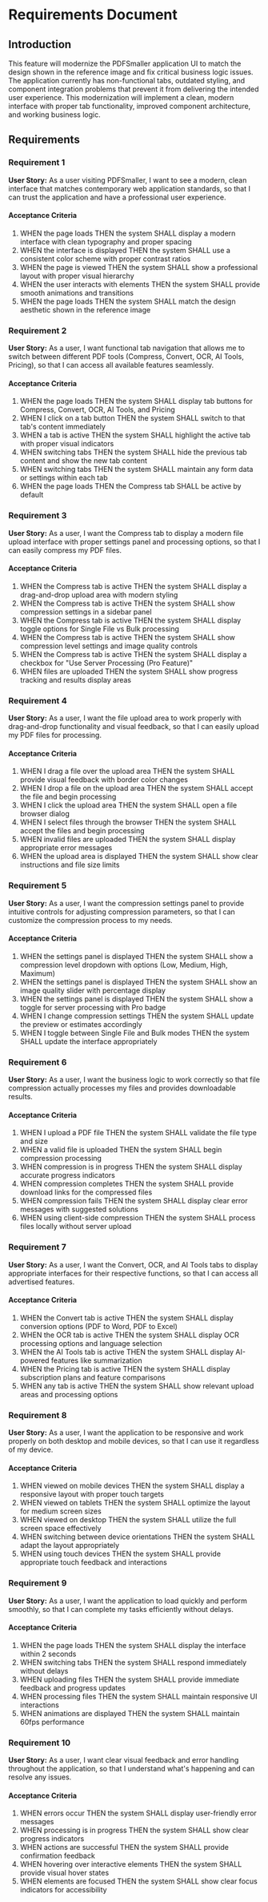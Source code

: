 # Requirements Document

## Introduction

This feature will modernize the PDFSmaller application UI to match the design shown in the reference image and fix critical business logic issues. The application currently has non-functional tabs, outdated styling, and component integration problems that prevent it from delivering the intended user experience. This modernization will implement a clean, modern interface with proper tab functionality, improved component architecture, and working business logic.

## Requirements

### Requirement 1

**User Story:** As a user visiting PDFSmaller, I want to see a modern, clean interface that matches contemporary web application standards, so that I can trust the application and have a professional user experience.

#### Acceptance Criteria

1. WHEN the page loads THEN the system SHALL display a modern interface with clean typography and proper spacing
2. WHEN the interface is displayed THEN the system SHALL use a consistent color scheme with proper contrast ratios
3. WHEN the page is viewed THEN the system SHALL show a professional layout with proper visual hierarchy
4. WHEN the user interacts with elements THEN the system SHALL provide smooth animations and transitions
5. WHEN the page loads THEN the system SHALL match the design aesthetic shown in the reference image

### Requirement 2

**User Story:** As a user, I want functional tab navigation that allows me to switch between different PDF tools (Compress, Convert, OCR, AI Tools, Pricing), so that I can access all available features seamlessly.

#### Acceptance Criteria

1. WHEN the page loads THEN the system SHALL display tab buttons for Compress, Convert, OCR, AI Tools, and Pricing
2. WHEN I click on a tab button THEN the system SHALL switch to that tab's content immediately
3. WHEN a tab is active THEN the system SHALL highlight the active tab with proper visual indicators
4. WHEN switching tabs THEN the system SHALL hide the previous tab content and show the new tab content
5. WHEN switching tabs THEN the system SHALL maintain any form data or settings within each tab
6. WHEN the page loads THEN the Compress tab SHALL be active by default

### Requirement 3

**User Story:** As a user, I want the Compress tab to display a modern file upload interface with proper settings panel and processing options, so that I can easily compress my PDF files.

#### Acceptance Criteria

1. WHEN the Compress tab is active THEN the system SHALL display a drag-and-drop upload area with modern styling
2. WHEN the Compress tab is active THEN the system SHALL show compression settings in a sidebar panel
3. WHEN the Compress tab is active THEN the system SHALL display toggle options for Single File vs Bulk processing
4. WHEN the Compress tab is active THEN the system SHALL show compression level settings and image quality controls
5. WHEN the Compress tab is active THEN the system SHALL display a checkbox for "Use Server Processing (Pro Feature)"
6. WHEN files are uploaded THEN the system SHALL show progress tracking and results display areas

### Requirement 4

**User Story:** As a user, I want the file upload area to work properly with drag-and-drop functionality and visual feedback, so that I can easily upload my PDF files for processing.

#### Acceptance Criteria

1. WHEN I drag a file over the upload area THEN the system SHALL provide visual feedback with border color changes
2. WHEN I drop a file on the upload area THEN the system SHALL accept the file and begin processing
3. WHEN I click the upload area THEN the system SHALL open a file browser dialog
4. WHEN I select files through the browser THEN the system SHALL accept the files and begin processing
5. WHEN invalid files are uploaded THEN the system SHALL display appropriate error messages
6. WHEN the upload area is displayed THEN the system SHALL show clear instructions and file size limits

### Requirement 5

**User Story:** As a user, I want the compression settings panel to provide intuitive controls for adjusting compression parameters, so that I can customize the compression process to my needs.

#### Acceptance Criteria

1. WHEN the settings panel is displayed THEN the system SHALL show a compression level dropdown with options (Low, Medium, High, Maximum)
2. WHEN the settings panel is displayed THEN the system SHALL show an image quality slider with percentage display
3. WHEN the settings panel is displayed THEN the system SHALL show a toggle for server processing with Pro badge
4. WHEN I change compression settings THEN the system SHALL update the preview or estimates accordingly
5. WHEN I toggle between Single File and Bulk modes THEN the system SHALL update the interface appropriately

### Requirement 6

**User Story:** As a user, I want the business logic to work correctly so that file compression actually processes my files and provides downloadable results.

#### Acceptance Criteria

1. WHEN I upload a PDF file THEN the system SHALL validate the file type and size
2. WHEN a valid file is uploaded THEN the system SHALL begin compression processing
3. WHEN compression is in progress THEN the system SHALL display accurate progress indicators
4. WHEN compression completes THEN the system SHALL provide download links for the compressed files
5. WHEN compression fails THEN the system SHALL display clear error messages with suggested solutions
6. WHEN using client-side compression THEN the system SHALL process files locally without server upload

### Requirement 7

**User Story:** As a user, I want the Convert, OCR, and AI Tools tabs to display appropriate interfaces for their respective functions, so that I can access all advertised features.

#### Acceptance Criteria

1. WHEN the Convert tab is active THEN the system SHALL display conversion options (PDF to Word, PDF to Excel)
2. WHEN the OCR tab is active THEN the system SHALL display OCR processing options and language selection
3. WHEN the AI Tools tab is active THEN the system SHALL display AI-powered features like summarization
4. WHEN the Pricing tab is active THEN the system SHALL display subscription plans and feature comparisons
5. WHEN any tab is active THEN the system SHALL show relevant upload areas and processing options

### Requirement 8

**User Story:** As a user, I want the application to be responsive and work properly on both desktop and mobile devices, so that I can use it regardless of my device.

#### Acceptance Criteria

1. WHEN viewed on mobile devices THEN the system SHALL display a responsive layout with proper touch targets
2. WHEN viewed on tablets THEN the system SHALL optimize the layout for medium screen sizes
3. WHEN viewed on desktop THEN the system SHALL utilize the full screen space effectively
4. WHEN switching between device orientations THEN the system SHALL adapt the layout appropriately
5. WHEN using touch devices THEN the system SHALL provide appropriate touch feedback and interactions

### Requirement 9

**User Story:** As a user, I want the application to load quickly and perform smoothly, so that I can complete my tasks efficiently without delays.

#### Acceptance Criteria

1. WHEN the page loads THEN the system SHALL display the interface within 2 seconds
2. WHEN switching tabs THEN the system SHALL respond immediately without delays
3. WHEN uploading files THEN the system SHALL provide immediate feedback and progress updates
4. WHEN processing files THEN the system SHALL maintain responsive UI interactions
5. WHEN animations are displayed THEN the system SHALL maintain 60fps performance

### Requirement 10

**User Story:** As a user, I want clear visual feedback and error handling throughout the application, so that I understand what's happening and can resolve any issues.

#### Acceptance Criteria

1. WHEN errors occur THEN the system SHALL display user-friendly error messages
2. WHEN processing is in progress THEN the system SHALL show clear progress indicators
3. WHEN actions are successful THEN the system SHALL provide confirmation feedback
4. WHEN hovering over interactive elements THEN the system SHALL provide visual hover states
5. WHEN elements are focused THEN the system SHALL show clear focus indicators for accessibility